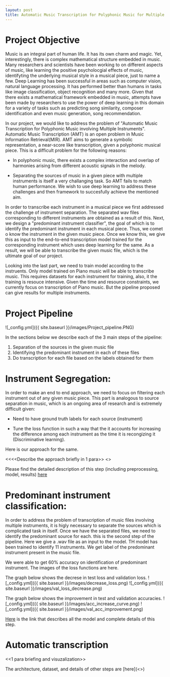 ```yaml
---
layout: post
title: Automatic Music Transcription for Polyphonic Music for Multiple Instruments
---
```


# Project Objective
Music is an integral part of human life. It has its own charm and magic. Yet, interestingly, there is complex mathematical structure embedded in music. Many researchers and scientists have been working to on different aspects of music, like learning the positive psycholocgial effects of music, identifyting the underlying musical style in a musical piece, just to name a few. Deep Learning has been successful in areas such as computer vision, natural language processing. It has performed better than humans in tasks like image classification, object recognition and many more. Given that there exists a mathematical framework embedded in music, attempts have been made by researchers to use the power of deep learning in this domain for a variety of tasks such as predicting song similarity, composer identification and even music generation, song recommendation.

In our project, we would like to address the problem of "Automatic Music Transcription for Polyphonic Music involving Multiple Instruments". Automatic Music Transcription (AMT) is an open problem in Music Information Retrieval(MIR). AMT aims to generate a symbolic representation, a near-score like transcription, given a polyphonic musical piece. This is a difficult problem for the following reasons: 
- In polyphonic music, there exists a complex interaction and overlap of harmonies arising from different acoustic signals in the melody.
+ Separating the sources of music in a given piece with multiple instruments is itself a very challanging task. So AMT fails to match human performance. We wish to use deep learning to address these challenges and then framework to succesfully achieve the mentioned aim.

In order to transcribe each instrument in a musical piece we first addressed the challenge of instrument separation. The separated wav files corresponding to different instruments are obtained as a result of this. Next, we design a "predominant instrument classifier", the goal of which is to identify the predominant instrument in each musical piece. Thus, we comet o know the instrument in the given music piece. Once we know this, we give this as input to the end-to-end transcription model trained for the corresponding instrument which uses deep learning for the same. As a result, we will be able to transcribe the given music file, which is the ultimate goal of our project.

Looking into the last part, we need to train model according to the instruents. Only model trained on Piano music will be able to transcribe music. This requires datasets for each instrument for training, also, it the training is resouce intensive. Given the time and resource constraints, we currently focus on transcription of Piano music. But the pipeline proposed can give results for multiple instruments. 

# Project Pipeline

![_config.yml]({{ site.baseurl }}/images/Project_pipeline.PNG)


In the sections below we describe each of the 3 main steps of the pipeline:
1. Separation of the sources in the given music file
2. Identifying the predominant instrument in each of these files
3. Do transcription for each file based on the labels obtained for them 


# Instrument Segregation:
In order to make an end to end approach, we need to focus on filtering each instrument out of any given music piece. This part is analogous to source separation in music, which is an ongoing area of research and is extremely difficult given:
- Need to have ground truth labels for each source (instrument)
+ Tune the loss function in such a way that the it accounts for increasing the difference among each instrument as the time it is recongizing it (Discriminative learning). 


Here is our approach for the same.

<<<<Describe the approach briefly in 1 para>>
<<visualize the results >>
 
Please find the detailed description of this step (including preprocessing, model, results) [here]()

 
# Predominant instrument classification:
In order to address the problem of transcription of music files involving multiple instruments, it is higly necessary to separate the sources which is complicated task in itself. Once we have the separated files, we need to identify the predominant source for each. this is the second step of the pipeline. Here we give a .wav file as an input to the model. TH model has been trained to identify 11 instruments. We get label of the predominant instrument present in the music file.

We were able to get 60% accuracy on identification of predominant instrument. 
The images of the loss functions are here.

The graph below shows the decrese in test loss and validation loss.
![_config.yml]({{ site.baseurl }}/images/decrease_loss.png)
![_config.yml]({{ site.baseurl }}/images/val_loss_decrease.png)

The graph below shows the improvement in test and validation accuracies.
![_config.yml]({{ site.baseurl }}/images/acc_increase_curve.png)
![_config.yml]({{ site.baseurl }}/images/val_acc_improvement.png)

[Here]() is the link that describes all the model and complete details of this step.

# Automatic transcription

<<1 para briefing and visuzalization>>


The architecture, dataset, and details of other steps are [here](<<link>>)

